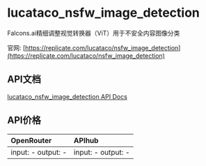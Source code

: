 # lucataco_nsfw_image_detection

Falcons.ai精细调整视觉转换器（ViT）用于不安全内容图像分类

官网: [https://replicate.com/lucataco/nsfw_image_detection](https://replicate.com/lucataco/nsfw_image_detection)

## API文档

[lucataco_nsfw_image_detection API Docs](../apis/zh/lucataco_nsfw_image_detection.md)

## API价格

| OpenRouter | APIhub |
|:---|:---|
| input: - output: - | input: - output: - |
